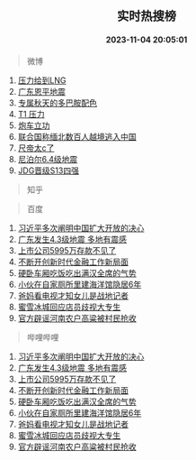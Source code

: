 <div align="center"><h2>实时热搜榜</h2><h4>2023-11-04 20:05:01</h4></div>

> 微博  

1. [压力给到LNG](https://s.weibo.com/weibo?q=%23%E5%8E%8B%E5%8A%9B%E7%BB%99%E5%88%B0LNG%23&t=31&band_rank=1&Refer=top)<br />
2. [广东恩平地震](https://s.weibo.com/weibo?q=%23%E5%B9%BF%E4%B8%9C%E6%81%A9%E5%B9%B3%E5%9C%B0%E9%9C%87%23&t=31&band_rank=2&Refer=top)<br />
3. [专属秋天的多巴胺配色](https://s.weibo.com/weibo?q=%23%E4%B8%93%E5%B1%9E%E7%A7%8B%E5%A4%A9%E7%9A%84%E5%A4%9A%E5%B7%B4%E8%83%BA%E9%85%8D%E8%89%B2%23&t=31&band_rank=3&Refer=top)<br />
4. [T1 压力](https://s.weibo.com/weibo?q=T1%20%E5%8E%8B%E5%8A%9B&t=31&band_rank=4&Refer=top)<br />
5. [炮车立功](https://s.weibo.com/weibo?q=%23%E7%82%AE%E8%BD%A6%E7%AB%8B%E5%8A%9F%23&t=31&band_rank=5&Refer=top)<br />
6. [联合国称缅北数百人越境逃入中国](https://s.weibo.com/weibo?q=%23%E8%81%94%E5%90%88%E5%9B%BD%E7%A7%B0%E7%BC%85%E5%8C%97%E6%95%B0%E7%99%BE%E4%BA%BA%E8%B6%8A%E5%A2%83%E9%80%83%E5%85%A5%E4%B8%AD%E5%9B%BD%23&t=31&band_rank=6&Refer=top)<br />
7. [尺帝太c了](https://s.weibo.com/weibo?q=%E5%B0%BA%E5%B8%9D%E5%A4%AAc%E4%BA%86&t=31&band_rank=7&Refer=top)<br />
8. [尼泊尔6.4级地震](https://s.weibo.com/weibo?q=%23%E5%B0%BC%E6%B3%8A%E5%B0%946.4%E7%BA%A7%E5%9C%B0%E9%9C%87%23&t=31&band_rank=8&Refer=top)<br />
9. [JDG晋级S13四强](https://s.weibo.com/weibo?q=%23JDG%E6%99%8B%E7%BA%A7S13%E5%9B%9B%E5%BC%BA%23&t=31&band_rank=9&Refer=top)<br />

> 知乎  


> 百度  

1. [习近平多次阐明中国扩大开放的决心](https://www.baidu.com/s?wd=%E4%B9%A0%E8%BF%91%E5%B9%B3%E5%A4%9A%E6%AC%A1%E9%98%90%E6%98%8E%E4%B8%AD%E5%9B%BD%E6%89%A9%E5%A4%A7%E5%BC%80%E6%94%BE%E7%9A%84%E5%86%B3%E5%BF%83&sa=fyb_news&rsv_dl=fyb_news)<br />
2. [广东发生4.3级地震 多地有震感](https://www.baidu.com/s?wd=%E5%B9%BF%E4%B8%9C%E5%8F%91%E7%94%9F4.3%E7%BA%A7%E5%9C%B0%E9%9C%87+%E5%A4%9A%E5%9C%B0%E6%9C%89%E9%9C%87%E6%84%9F&sa=fyb_news&rsv_dl=fyb_news)<br />
3. [上市公司5995万存款不见了](https://www.baidu.com/s?wd=%E4%B8%8A%E5%B8%82%E5%85%AC%E5%8F%B85995%E4%B8%87%E5%AD%98%E6%AC%BE%E4%B8%8D%E8%A7%81%E4%BA%86&sa=fyb_news&rsv_dl=fyb_news)<br />
4. [不断开创新时代金融工作新局面](https://www.baidu.com/s?wd=%E4%B8%8D%E6%96%AD%E5%BC%80%E5%88%9B%E6%96%B0%E6%97%B6%E4%BB%A3%E9%87%91%E8%9E%8D%E5%B7%A5%E4%BD%9C%E6%96%B0%E5%B1%80%E9%9D%A2&sa=fyb_news&rsv_dl=fyb_news)<br />
5. [硬卧车厢吃饭吃出满汉全席的气势](https://www.baidu.com/s?wd=%E7%A1%AC%E5%8D%A7%E8%BD%A6%E5%8E%A2%E5%90%83%E9%A5%AD%E5%90%83%E5%87%BA%E6%BB%A1%E6%B1%89%E5%85%A8%E5%B8%AD%E7%9A%84%E6%B0%94%E5%8A%BF&sa=fyb_news&rsv_dl=fyb_news)<br />
6. [小伙在自家厕所里建海洋馆隐居6年](https://www.baidu.com/s?wd=%E5%B0%8F%E4%BC%99%E5%9C%A8%E8%87%AA%E5%AE%B6%E5%8E%95%E6%89%80%E9%87%8C%E5%BB%BA%E6%B5%B7%E6%B4%8B%E9%A6%86%E9%9A%90%E5%B1%856%E5%B9%B4&sa=fyb_news&rsv_dl=fyb_news)<br />
7. [爸妈看电视才知女儿是战地记者](https://www.baidu.com/s?wd=%E7%88%B8%E5%A6%88%E7%9C%8B%E7%94%B5%E8%A7%86%E6%89%8D%E7%9F%A5%E5%A5%B3%E5%84%BF%E6%98%AF%E6%88%98%E5%9C%B0%E8%AE%B0%E8%80%85&sa=fyb_news&rsv_dl=fyb_news)<br />
8. [蜜雪冰城回应店员歧视大专生](https://www.baidu.com/s?wd=%E8%9C%9C%E9%9B%AA%E5%86%B0%E5%9F%8E%E5%9B%9E%E5%BA%94%E5%BA%97%E5%91%98%E6%AD%A7%E8%A7%86%E5%A4%A7%E4%B8%93%E7%94%9F&sa=fyb_news&rsv_dl=fyb_news)<br />
9. [官方辟谣河南农户高粱被村民抢收](https://www.baidu.com/s?wd=%E5%AE%98%E6%96%B9%E8%BE%9F%E8%B0%A3%E6%B2%B3%E5%8D%97%E5%86%9C%E6%88%B7%E9%AB%98%E7%B2%B1%E8%A2%AB%E6%9D%91%E6%B0%91%E6%8A%A2%E6%94%B6&sa=fyb_news&rsv_dl=fyb_news)<br />

> 哔哩哔哩  

1. [习近平多次阐明中国扩大开放的决心](https://www.baidu.com/s?wd=%E4%B9%A0%E8%BF%91%E5%B9%B3%E5%A4%9A%E6%AC%A1%E9%98%90%E6%98%8E%E4%B8%AD%E5%9B%BD%E6%89%A9%E5%A4%A7%E5%BC%80%E6%94%BE%E7%9A%84%E5%86%B3%E5%BF%83&sa=fyb_news&rsv_dl=fyb_news)<br />
2. [广东发生4.3级地震 多地有震感](https://www.baidu.com/s?wd=%E5%B9%BF%E4%B8%9C%E5%8F%91%E7%94%9F4.3%E7%BA%A7%E5%9C%B0%E9%9C%87+%E5%A4%9A%E5%9C%B0%E6%9C%89%E9%9C%87%E6%84%9F&sa=fyb_news&rsv_dl=fyb_news)<br />
3. [上市公司5995万存款不见了](https://www.baidu.com/s?wd=%E4%B8%8A%E5%B8%82%E5%85%AC%E5%8F%B85995%E4%B8%87%E5%AD%98%E6%AC%BE%E4%B8%8D%E8%A7%81%E4%BA%86&sa=fyb_news&rsv_dl=fyb_news)<br />
4. [不断开创新时代金融工作新局面](https://www.baidu.com/s?wd=%E4%B8%8D%E6%96%AD%E5%BC%80%E5%88%9B%E6%96%B0%E6%97%B6%E4%BB%A3%E9%87%91%E8%9E%8D%E5%B7%A5%E4%BD%9C%E6%96%B0%E5%B1%80%E9%9D%A2&sa=fyb_news&rsv_dl=fyb_news)<br />
5. [硬卧车厢吃饭吃出满汉全席的气势](https://www.baidu.com/s?wd=%E7%A1%AC%E5%8D%A7%E8%BD%A6%E5%8E%A2%E5%90%83%E9%A5%AD%E5%90%83%E5%87%BA%E6%BB%A1%E6%B1%89%E5%85%A8%E5%B8%AD%E7%9A%84%E6%B0%94%E5%8A%BF&sa=fyb_news&rsv_dl=fyb_news)<br />
6. [小伙在自家厕所里建海洋馆隐居6年](https://www.baidu.com/s?wd=%E5%B0%8F%E4%BC%99%E5%9C%A8%E8%87%AA%E5%AE%B6%E5%8E%95%E6%89%80%E9%87%8C%E5%BB%BA%E6%B5%B7%E6%B4%8B%E9%A6%86%E9%9A%90%E5%B1%856%E5%B9%B4&sa=fyb_news&rsv_dl=fyb_news)<br />
7. [爸妈看电视才知女儿是战地记者](https://www.baidu.com/s?wd=%E7%88%B8%E5%A6%88%E7%9C%8B%E7%94%B5%E8%A7%86%E6%89%8D%E7%9F%A5%E5%A5%B3%E5%84%BF%E6%98%AF%E6%88%98%E5%9C%B0%E8%AE%B0%E8%80%85&sa=fyb_news&rsv_dl=fyb_news)<br />
8. [蜜雪冰城回应店员歧视大专生](https://www.baidu.com/s?wd=%E8%9C%9C%E9%9B%AA%E5%86%B0%E5%9F%8E%E5%9B%9E%E5%BA%94%E5%BA%97%E5%91%98%E6%AD%A7%E8%A7%86%E5%A4%A7%E4%B8%93%E7%94%9F&sa=fyb_news&rsv_dl=fyb_news)<br />
9. [官方辟谣河南农户高粱被村民抢收](https://www.baidu.com/s?wd=%E5%AE%98%E6%96%B9%E8%BE%9F%E8%B0%A3%E6%B2%B3%E5%8D%97%E5%86%9C%E6%88%B7%E9%AB%98%E7%B2%B1%E8%A2%AB%E6%9D%91%E6%B0%91%E6%8A%A2%E6%94%B6&sa=fyb_news&rsv_dl=fyb_news)<br />
